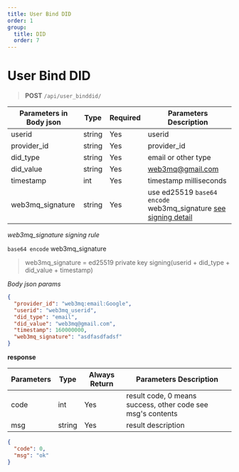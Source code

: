 ```yaml
---
title: User Bind DID
order: 1
group:
  title: DID
  order: 7
---
```


# User Bind DID

> **POST** `/api/user_binddid/`

| Parameters in Body json | Type   | Required | Parameters Description                               |
| ----------------------- | ------ | -------- | ---------------------------------------------------- |
| userid                  | string | Yes      | userid                                               |
| provider_id             | string | Yes      | provider_id                                          |
| did_type                | string | Yes      | email or other type                                  |
| did_value               | string | Yes      | web3mq@gmail.com                                     |
| timestamp               | int    | Yes      | timestamp milliseconds                               |
| web3mq_signature        | string | Yes      | use ed25519 `base64 encode` web3mq_signature [see signing detail](/docs/Web3MQ-API/signature) |

_web3mq_signature signing rule_

`base64 encode` web3mq_signature

> web3mq_signature = ed25519 private key signing(userid + did_type + did_value + timestamp)

_Body json params_

```json
{
  "provider_id": "web3mq:email:Google",
  "userid": "web3mq_userid",
  "did_type": "email",
  "did_value": "web3mq@gmail.com",
  "timestamp": 160000000,
  "web3mq_signature": "asdfasdfadsf"
}
```

**response**

| Parameters | Type   | Always Return | Parameters Description                                      |
| ---------- | ------ | ------------- | ----------------------------------------------------------- |
| code       | int    | Yes           | result code, 0 means success, other code see msg's contents |
| msg        | string | Yes           | result description                                          |

```json
{
  "code": 0,
  "msg": "ok"
}
```
